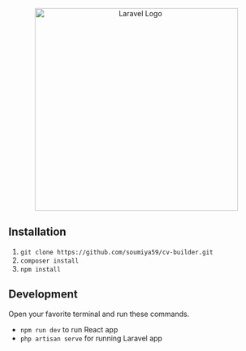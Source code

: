 <p align="center"><a href="https://laravel.com" target="_blank"><img src="https://raw.githubusercontent.com/laravel/art/master/logo-lockup/5%20SVG/2%20CMYK/1%20Full%20Color/laravel-logolockup-cmyk-red.svg" width="400" alt="Laravel Logo"></a></p>


## Installation
1. `git clone https://github.com/soumiya59/cv-builder.git`
2. `composer install`
3. `npm install`

## Development

Open your favorite terminal and run these commands. 
- `npm run dev` to run React app
- `php artisan serve` for running Laravel app
